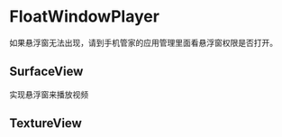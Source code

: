 # FloatWindowPlayer

如果悬浮窗无法出现，请到手机管家的应用管理里面看悬浮窗权限是否打开。

## SurfaceView

实现悬浮窗来播放视频

## TextureView
